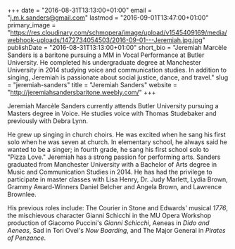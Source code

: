 +++
date = "2016-08-31T13:13:00+01:00"
email = "j.m.k.sanders@gmail.com"
lastmod = "2016-09-01T13:47:00+01:00"
primary_image = "https://res.cloudinary.com/schmopera/image/upload/v1545409169/media/webhook-uploads/1472734054503/2016-09-01---Jeremiah.jpg.jpg"
publishDate = "2016-08-31T13:13:00+01:00"
short_bio = "Jeremiah Marcèle Sanders is a baritone pursuing a MM in Vocal Performance at Butler University. He completed his undergraduate degree at Manchester University in 2014 studying voice and communication studies. In addition to singing, Jeremiah is passionate about social justice, dance, and travel."
slug = "jeremiah-sanders"
title = "Jeremiah Sanders"
website = "http://jeremiahsandersbaritone.weebly.com/"
+++

Jeremiah Marcèle Sanders currently attends Butler University pursuing a Masters degree in Voice. He studies voice with Thomas Studebaker and previously with Debra Lynn.

He grew up singing in church choirs. He was excited when he sang his first solo when he was seven at church. In elementary school, he always said he wanted to be a singer; in fourth grade, he sang his first school solo to "Pizza Love." Jeremiah has a strong passion for performing arts. Sanders graduated from Manchester University with a Bachelor of Arts degree in Music and Communication Studies in 2014. He has had the privilege to participate in master classes with Lisa Henry, Dr. Judy Marlett, Lydia Brown, Grammy Award-Winners Daniel Belcher and Angela Brown, and Lawrence Brownlee. 

His previous roles include: The Courier in Stone and Edwards' musical *1776*, the mischievous character Gianni Schicchi in the MU Opera Workshop production of Giacomo Puccini's *Gianni Schicchi*, Aeneas in *Dido and Aeneas*, Sad in Tori Ovel's *Now Boarding*, and The Major General in *Pirates of Penzance*.
